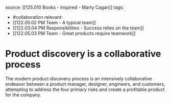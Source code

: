 source: [[125.010 Books - Inspired - Marty Cagan]]
tags:
- #collaboration
relevant:
- [[122.05.02 PM Team - A typical team]]
- [[122.03.04 PM Responsibilities - Success relies on the team]]
- [[122.05.03 PM Team - Great products require teamwork]]

# Product discovery is a collaborative process

The modern product discovery process is an intensively collaborative endeavor between a product manager, designer, engineers, and customers, attempting to address the four primary risks and create a profitable product for the company.
